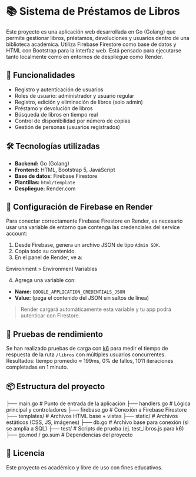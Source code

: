 # 📚 Sistema de Préstamos de Libros

Este proyecto es una aplicación web desarrollada en Go (Golang) que permite gestionar libros, préstamos, devoluciones y usuarios dentro de una biblioteca académica. Utiliza Firebase Firestore como base de datos y HTML con Bootstrap para la interfaz web. Está pensado para ejecutarse tanto localmente como en entornos de despliegue como Render.

## 🚀 Funcionalidades

- Registro y autenticación de usuarios
- Roles de usuario: administrador y usuario regular
- Registro, edición y eliminación de libros (solo admin)
- Préstamo y devolución de libros
- Búsqueda de libros en tiempo real
- Control de disponibilidad por número de copias
- Gestión de personas (usuarios registrados)

## 🛠️ Tecnologías utilizadas

- **Backend:** Go (Golang)
- **Frontend:** HTML, Bootstrap 5, JavaScript
- **Base de datos:** Firebase Firestore
- **Plantillas:** `html/template`
- **Despliegue:** Render.com

## 🔐 Configuración de Firebase en Render

Para conectar correctamente Firebase Firestore en Render, es necesario usar una variable de entorno que contenga las credenciales del service account:

1. Desde Firebase, genera un archivo JSON de tipo `Admin SDK`.
2. Copia todo su contenido.
3. En el panel de Render, ve a:

Environment > Environment Variables

4. Agrega una variable con:
- **Name:** `GOOGLE_APPLICATION_CREDENTIALS_JSON`
- **Value:** (pega el contenido del JSON sin saltos de línea)

> Render cargará automáticamente esta variable y tu app podrá autenticar con Firestore.

## 🧪 Pruebas de rendimiento

Se han realizado pruebas de carga con [k6](https://k6.io/) para medir el tiempo de respuesta de la ruta `/libros` con múltiples usuarios concurrentes.  
Resultados: tiempo promedio ≈ 199ms, 0% de fallos, 1011 iteraciones completadas en 1 minuto.

## 📦 Estructura del proyecto
├── main.go # Punto de entrada de la aplicación
├── handlers.go # Lógica principal y controladores
├── firebase.go # Conexión a Firebase Firestore
├── templates/ # Archivos HTML base + vistas
├── static/ # Archivos estáticos (CSS, JS, imágenes)
├── db.go # Archivo base para conexión (si se amplía a SQL)
├── test/ # Scripts de prueba (ej. test_libros.js para k6)
├── go.mod / go.sum # Dependencias del proyecto


## 📄 Licencia

Este proyecto es académico y libre de uso con fines educativos.
